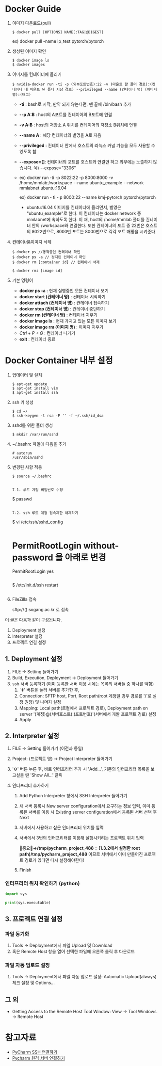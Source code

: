 # **Docker Guide**

1. 이미지 다운로드(pull)

   ```
   $ docker pull [OPTIONS] NAME[:TAG|@DIGEST]
   ```

   ex) docker pull -name ip_test pytorch/pytorch 

2. 생성된 이미지 확인 

   ```
   $ docker image ls
   $ docker images
   ```

3. 이미지를 컨테이너에 올리기

   ```
   $ nvidia-docker run -ti -p (외부포트번호):22 -v (마운트 할 폴더 경로):(컨테이너 내 마운트 된 폴더 저장 경로) --privileged --name (컨테이너 명) (이미지 명):(태그)
   ```

   - **-ti** : bash로 시작, 만약 되지 않는다면, 맨 끝에 /bin/bash 추가

   - **--p A:B** : host의 A포트를 컨테이어의 B포트에 연결

   - **-v A:B** : host의 저장소 A 위치를 컨테이어의 저장소 B위치에 연결

   - **--name A** : 해당 컨테이너의 별명을 A로 지음

   - **--privileged** : 컨테이너 안에서 호스트의 리눅스 커널 기능을 모두 사용할 수 있도록 함

   - **--expose=[]**: 컨테이너의 포트를 호스트와 연결만 하고 외부에는 노출하지 않습니다. 예) --expose=”3306”

   - ex) docker run -ti -p 8022:22 -p 8000:8000 -v /home/mmlab:/workspace --name ubuntu_example --network mmlabnet ubuntu:16.04

     ex) docker run - ti - p 8000:22 --name kmj-pytorch pytorch/pytorch

     - ubuntu:16.04 이미지를 컨테이너에 올리면서, 별명은 "ubuntu_example"로 한다. 이 컨테이너는 docker network 중 mmlabnet에 속하도록 한다. 이 때, host의 /home/mmlab 폴더를 컨테이너 안의 /workspace와 연결한다. 또한 컨테이너의 포트 중 22번은 호스트의 8022번으로, 8000번 포트는 8000번으로 각각 포트 매핑을 시켜준다

4. 컨테이너&이미지 삭제

   ```
   $ docker ps //동작중인 컨테이너 확인
   $ docker ps -a // 정지된 컨테이너 확인
   $ docker rm [container id] // 컨테이너 삭제
   ```

   ```
   $ docker rmi [image id]
   ```

5. 기본 명령어

   - **docker ps -a** : 현재 실행중인 모든 컨테이너 보기
   - **docker start (컨테이너 명)** : 컨테이너 시작하기
   - **docker attach (컨테이너 명)** : 컨테이너 접속하기
   - **docker stop (컨테이너 명)** : 컨테이너 중단하기
   - **docker rm (컨테이너 명)** : 컨테이너 지우기
   - **docker image ls** : 현재 가지고 있는 모든 이미지 보기
   - **docker image rm (이미지 명)** : 이미지 지우기
   - *Ctrl + P + Q* : 컨테이너 나가기
   - **exit** : 컨테이너 종료

# Docker Container 내부 설정

1. 업데이터 및 설치

   ```
   $ apt-get update
   $ apt-get install vim
   $ apt-get install ssh
   ```

2. ssh 키 생성

   ```
   $ cd ~/
   $ ssh-keygen -t rsa -P '' -f ~/.ssh/id_dsa
   ```

3. sshd를 위한 폴더 생성

   ```
   $ mkdir /var/run/sshd
   ```

4. ~/.bashrc 파일에 다음을 추가

   ```
   # autorun
   /usr/sbin/sshd
   ```

5. 변경된 사항 적용

   ```
   $ source ~/.bashrc
   ```


   ```

   7-1. 루트 계정 비밀번호 수정

   ```
   $ passwd
   ```

   7-2. ssh 루트 계정 접속제한 해제하기

   ```
   $ vi /etc/ssh/sshd_config
   ```

   ```
   # PermitRootLogin without-password 을 아래로 변경
   PermitRootLogin yes
   ```

   ```
   $ /etc/init.d/ssh restart
   ```

7. FileZilla 접속

   sftp://().sogang.ac.kr 로 접속


이 글은 다음과 같이 구성됩니다.

1. Deployment 설정
2. Interpreter 설정
3. 프로젝트 연결 설정



## 1. Deployment 설정

1. FILE → Setting 들어가기
2. Build, Execution, Deployment → Deployment 들어가기
3. ssh 서버 등록하기 (이미 등록한 서버 이용 시에는 목록의 서버들 중 하나를 택함)
   1. ':heavy_plus_sign:' 버튼을 눌러 서버를 추가한 후,
   2. Connection: SFTP host, Port, Root path(root 계정일 경우 경로를 '/'로 설정 권장) 및 나머지 설정
   3. Mapping: Local path(로컬에서 프로젝트 경로), Deployment path on server '(계정)@(서버호스트):(포트번호)'(서버에서 개발 프로젝트 경로) 설정
   4. Apply

## 2. Interpreter 설정

1. FILE → Setting 들어가기 (이전과 동일)

2. Project: (프로젝트 명) → Project Interpreter 들어가기

3. ':gear:' 버튼 누른 후, 바로 인터프리터 추가 시 'Add...', 기존의 인터프리터 목록을 보고싶을 땐 'Show All...' 클릭

4. 인터프리터 추가하기

   1. Add Python Interpreter 창에서 SSH Interpreter 들어가기

   2. 새 서버 등록시 New server configuration에서 요구하는 정보 입력, 이미 등록된 서버를 이용 시 Existing server configuration에서 등록된 서버 선택 후 Next

   3. 서버에서 사용하고 싶은 인터프리터 위치를 입력

   4. 서버에서 3번의 인터프리터를 이용해 실행시키려는 프로젝트 위치 입력 

      :star2:중요:star2:**<project root>→/tmp/pycharm_project_488 = (1.3.2에서 설정한 root path)/tmp/pycharm_project_488** 이므로 서버에서 이미 만들어진 프로젝트 경로가 있다면 다시 설정해야한다!

   5. Finish

### 인터프리터 위치 확인하기 (python)

```python
import sys

print(sys.executable)
```



## 3. 프로젝트 연결 설정

### 파일 동기화

1. Tools → Deployment에서 파일 Upload 및 Download
2. 혹은 Remote Host 창을 열어 선택한 파일에 오른쪽 클릭 후 다운로드

### 파일 자동 업로드 설정

1. Tools → Deployment에서 파일 자동 업로드 설정: Automatic Upload(always) 체크 설정 및 Options...



## 그 외

- Getting Access to the Remote Host Tool Window: View → Tool Windows → Remote Host



# 참고자료

- [PyCharm SSH 연결하기](https://simonjisu.github.io/datascience/2018/06/24/pycharmssh.html)
- [Pycharm 원격 서버 연결하기](https://pytogether.tistory.com/1)
